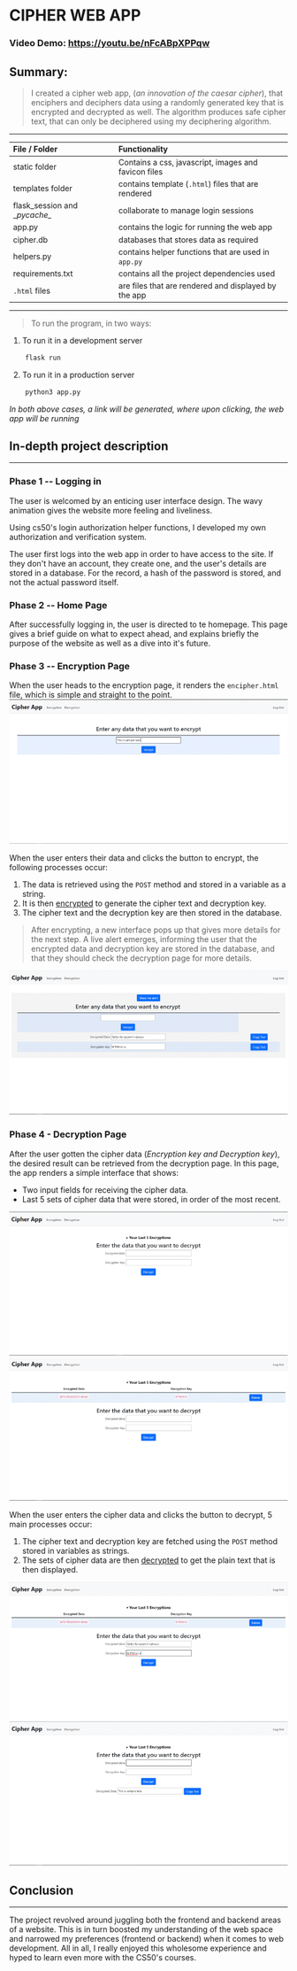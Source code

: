 # CIPHER WEB APP
### Video Demo:  <https://youtu.be/nFcABpXPPqw>
## Summary:
  > I created a cipher web app, (*an innovation of the caesar cipher*), that enciphers and deciphers data using a randomly generated key that is encrypted and decrypted as well.
  > The algorithm produces safe cipher text, that can only be deciphered using my deciphering algorithm.

___

|**File / Folder**| Functionality                                        |
| :---------------| :--------------------------------------------------- |
| static folder   |Contains a css, javascript, images and favicon files             |
| templates folder| contains template (`.html`) files that are rendered  |
| flask_session and \__pycache\__ | collaborate to manage login sessions |
| app.py          | contains the logic for running the web app           |
| cipher.db       | databases that stores data as required               |
| helpers.py      | contains helper functions that are used in `app.py`  |
| requirements.txt| contains all the project dependencies used           | |
| `.html` files   | are files that are rendered and displayed by the app |

---
> To run the program, in two ways:
1. To run it in a development server
```python
    flask run
```
2. To run it in a production server
```python
    python3 app.py
```

*In both above cases, a link will be generated, where upon clicking, the web app will be running*

## **In-depth project description**
---

### Phase 1 -- **Logging in**
The user is welcomed by an enticing user interface design. The wavy animation gives the website more feeling and liveliness.

Using cs50's login authorization helper functions, I developed my own authorization and verification system. 

The user first logs into the web app in order to have access to the site. If they don't have an account, they create one, and the user's details are stored in a database. For the record, a hash of the password is stored, and not the actual password itself.

### Phase 2 -- **Home Page**
After successfully logging in, the user is directed to te homepage. This page gives a brief guide on what to expect ahead, and explains briefly the purpose of the website as well as a dive into it's future.

### Phase 3 -- **Encryption Page**
When the user heads to the encryption page, it renders the `encipher.html` file, which is simple and straight to the point.
![Encryption Page](./static/images/enc.gif "Encryption Page")

When the user enters their data and clicks the button to encrypt, the following processes occur:

1. The data is retrieved using the `POST` method and stored in a variable as a string.
2. It is then [encrypted](https:// "Click to read the encryption logic") to generate the cipher text and decryption key.
3. The cipher text and the decryption key are then stored in the database.

>After encrypting, a new interface pops up that gives more details for the next step. A live alert emerges, informing the user that the encrypted data and decryption key are stored in the database, and that they should check the decryption page for more details.

![Encrypted Data and Decryption Key](./static/images/enc1.gif "Encrypted data and decryption key")

### Phase 4 - **Decryption Page**
After the user gotten the cipher data (*Encryption key and Decryption key*), the desired result can be retrieved from the decryption page.
In this page, the app renders a simple interface that shows:

* Two input fields for receiving the cipher data.
* Last 5 sets of cipher data that were stored, in order of the most recent.

![Decryption Page- default](./static/images/dec.gif)
![Decryption Page- stored](./static/images/dec1.gif)

When the user enters the cipher data and clicks the button to decrypt, 5 main processes occur:

1. The cipher text and decryption key are fetched using the `POST` method stored in variables as strings.
2. The sets of cipher data are then [decrypted](https:// "Click to read the decryption process") to get the plain text that is then displayed.

![Decryption Page- decrypting](./static/images/dec2.gif)
![Decryption Page- result](./static/images/dec3.gif)

## Conclusion
---
The project revolved around juggling both the frontend and backend areas of a website. This is in turn boosted my understanding of the web space and narrowed my preferences (frontend or backend) when it comes to web development. All in all, I really enjoyed this wholesome experience and hyped to learn even more with the CS50's courses.